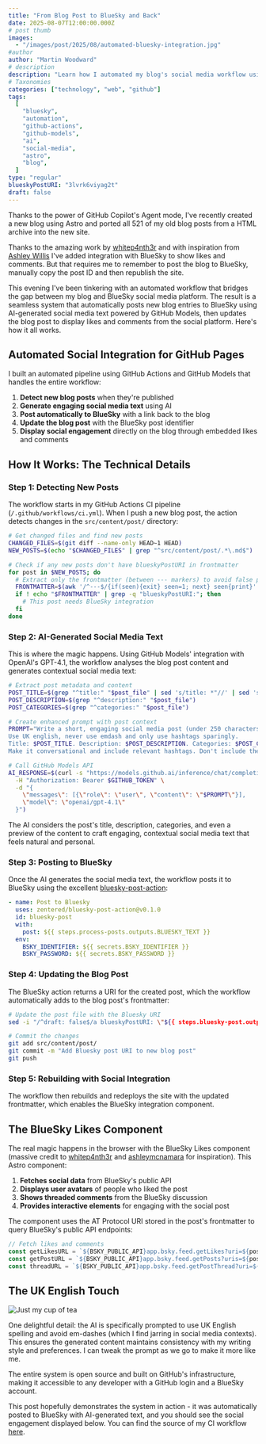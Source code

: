 ```yaml
---
title: "From Blog Post to BlueSky and Back"
date: 2025-08-07T12:00:00.000Z
# post thumb
images:
  - "/images/post/2025/08/automated-bluesky-integration.jpg"
#author
author: "Martin Woodward"
# description
description: "Learn how I automated my blog's social media workflow using GitHub Actions and GitHub Models to post to BlueSky and automatically embed social engagement back into the blog posts"
# Taxonomies
categories: ["technology", "web", "github"]
tags:
  [
    "bluesky",
    "automation",
    "github-actions",
    "github-models",
    "ai",
    "social-media",
    "astro",
    "blog",
  ]
type: "regular"
blueskyPostURI: "3lvrk6viyag2t"
draft: false
---
```


Thanks to the power of GitHub Copilot's Agent mode, I've recently created a new blog using Astro and ported all 521 of my old blog posts from a HTML archive into the new site.

Thanks to the amazing work by [whitep4nth3r](https://whitep4nth3r.com/blog/show-bluesky-likes-on-blog-posts/#i-used-client-side-javascript) and with inspiration from [Ashley Willis](https://github.com/ashleymcnamara/ashley.dev/blob/main/src/components/BlueskyLikes.astro) I've added integration with BlueSky to show likes and comments. But that requires me to remember to post the blog to BlueSky, manually copy the post ID and then republish the site.

This evening I've been tinkering with an automated workflow that bridges the gap between my blog and BlueSky social media platform. The result is a seamless system that automatically posts new blog entries to BlueSky using AI-generated social media text powered by GitHub Models, then updates the blog post to display likes and comments from the social platform. Here's how it all works.

## Automated Social Integration for GitHub Pages

I built an automated pipeline using GitHub Actions and GitHub Models that handles the entire workflow:

1. **Detect new blog posts** when they're published
2. **Generate engaging social media text** using AI
3. **Post automatically to BlueSky** with a link back to the blog
4. **Update the blog post** with the BlueSky post identifier
5. **Display social engagement** directly on the blog through embedded likes and comments

## How It Works: The Technical Details

### Step 1: Detecting New Posts

The workflow starts in my GitHub Actions CI pipeline (`/.github/workflows/ci.yml`). When I push a new blog post, the action detects changes in the `src/content/post/` directory:

```bash
# Get changed files and find new posts
CHANGED_FILES=$(git diff --name-only HEAD~1 HEAD)
NEW_POSTS=$(echo "$CHANGED_FILES" | grep "^src/content/post/.*\.md$")

# Check if any new posts don't have blueskyPostURI in frontmatter
for post in $NEW_POSTS; do
  # Extract only the frontmatter (between --- markers) to avoid false positives
  FRONTMATTER=$(awk '/^---$/{if(seen){exit} seen=1; next} seen{print}' "$post")
  if ! echo "$FRONTMATTER" | grep -q "blueskyPostURI:"; then
    # This post needs BlueSky integration
  fi
done
```

### Step 2: AI-Generated Social Media Text

This is where the magic happens. Using GitHub Models' integration with OpenAI's GPT-4.1, the workflow analyses the blog post content and generates contextual social media text:

```bash
# Extract post metadata and content
POST_TITLE=$(grep "^title:" "$post_file" | sed 's/title: *"//' | sed 's/"$//')
POST_DESCRIPTION=$(grep "^description:" "$post_file")
POST_CATEGORIES=$(grep "^categories:" "$post_file")

# Create enhanced prompt with post context
PROMPT="Write a short, engaging social media post (under 250 characters) for a new blog post.
Use UK english, never use emdash and only use hashtags sparingly.
Title: $POST_TITLE. Description: $POST_DESCRIPTION. Categories: $POST_CATEGORIES.
Make it conversational and include relevant hashtags. Don't include the URL."

# Call GitHub Models API
AI_RESPONSE=$(curl -s "https://models.github.ai/inference/chat/completions" \
  -H "Authorization: Bearer $GITHUB_TOKEN" \
  -d "{
    \"messages\": [{\"role\": \"user\", \"content\": \"$PROMPT\"}],
    \"model\": \"openai/gpt-4.1\"
  }")
```

The AI considers the post's title, description, categories, and even a preview of the content to craft engaging, contextual social media text that feels natural and personal.

### Step 3: Posting to BlueSky

Once the AI generates the social media text, the workflow posts it to BlueSky using the excellent [bluesky-post-action](https://github.com/zentered/bluesky-post-action):

```yaml
- name: Post to Bluesky
  uses: zentered/bluesky-post-action@v0.1.0
  id: bluesky-post
  with:
    post: ${{ steps.process-posts.outputs.BLUESKY_TEXT }}
  env:
    BSKY_IDENTIFIER: ${{ secrets.BSKY_IDENTIFIER }}
    BSKY_PASSWORD: ${{ secrets.BSKY_PASSWORD }}
```

### Step 4: Updating the Blog Post

The BlueSky action returns a URI for the created post, which the workflow automatically adds to the blog post's frontmatter:

```bash
# Update the post file with the Bluesky URI
sed -i "/^draft: false$/a blueskyPostURI: \"${{ steps.bluesky-post.outputs.uri }}\"" "$POST_FILE"

# Commit the changes
git add src/content/post/
git commit -m "Add Bluesky post URI to new blog post"
git push
```

### Step 5: Rebuilding with Social Integration

The workflow then rebuilds and redeploys the site with the updated frontmatter, which enables the BlueSky integration component.

## The BlueSky Likes Component

The real magic happens in the browser with the BlueSky Likes component (massive credit to [whitep4nth3r](https://whitep4nth3r.com/blog/show-bluesky-likes-on-blog-posts/#i-used-client-side-javascript) and [ashleymcnamara](https://github.com/ashleymcnamara/ashley.dev/blob/main/src/components/BlueskyLikes.astro) for inspiration). This Astro component:

1. **Fetches social data** from BlueSky's public API
2. **Displays user avatars** of people who liked the post
3. **Shows threaded comments** from the BlueSky discussion
4. **Provides interactive elements** for engaging with the social post

The component uses the AT Protocol URI stored in the post's frontmatter to query BlueSky's public API endpoints:

```javascript
// Fetch likes and comments
const getLikesURL = `${BSKY_PUBLIC_API}app.bsky.feed.getLikes?uri=${postURI}`;
const getPostURL = `${BSKY_PUBLIC_API}app.bsky.feed.getPosts?uris=${postURI}`;
const threadURL = `${BSKY_PUBLIC_API}app.bsky.feed.getPostThread?uri=${postURI}`;
```

## The UK English Touch

<img src="https://media0.giphy.com/media/v1.Y2lkPTc5MGI3NjExMDF5Zzhjd2dkbGxwNXd0Zno1aDI0dGR5dGg1eHJhZ2Uzc3U4ZGxnMyZlcD12MV9pbnRlcm5hbF9naWZfYnlfaWQmY3Q9Zw/3o85xGocUH8RYoDKKs/giphy.gif" alt="Just my cup of tea" />

One delightful detail: the AI is specifically prompted to use UK English spelling and avoid em-dashes (which I find jarring in social media contexts). This ensures the generated content maintains consistency with my writing style and preferences. I can tweak the prompt as we go to make it more like me.

The entire system is open source and built on GitHub's infrastructure, making it accessible to any developer with a GitHub login and a BlueSky account.

This post hopefully demonstrates the system in action - it was automatically posted to BlueSky with AI-generated text, and you should see the social engagement displayed below. You can find the source of my CI workflow [here](https://github.com/martinwoodward/martinwoodward.github.io/blob/main/.github/workflows/ci.yml).
